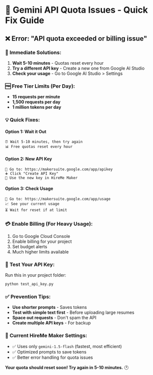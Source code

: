 # 🚨 Gemini API Quota Issues - Quick Fix Guide

## ❌ Error: "API quota exceeded or billing issue"

### 🔧 **Immediate Solutions:**

1. **Wait 5-10 minutes** - Quotas reset every hour
2. **Try a different API key** - Create a new one from Google AI Studio
3. **Check your usage** - Go to Google AI Studio > Settings

### 🆓 **Free Tier Limits (Per Day):**
- **15 requests per minute**
- **1,500 requests per day** 
- **1 million tokens per day**

### 💡 **Quick Fixes:**

#### Option 1: Wait it Out
```
⏰ Wait 5-10 minutes, then try again
📊 Free quotas reset every hour
```

#### Option 2: New API Key
```
🔗 Go to: https://makersuite.google.com/app/apikey
➕ Click "Create API Key"
🔑 Use the new key in HireMe Maker
```

#### Option 3: Check Usage
```
🔗 Go to: https://makersuite.google.com/app/usage
📈 See your current usage
⏳ Wait for reset if at limit
```

### 💳 **Enable Billing (For Heavy Usage):**
1. Go to Google Cloud Console
2. Enable billing for your project
3. Set budget alerts
4. Much higher limits available

### 🧪 **Test Your API Key:**
Run this in your project folder:
```bash
python test_api_key.py
```

### ✅ **Prevention Tips:**
- **Use shorter prompts** - Saves tokens
- **Test with simple text first** - Before uploading large resumes  
- **Space out requests** - Don't spam the API
- **Create multiple API keys** - For backup

### 🔄 **Current HireMe Maker Settings:**
- ✅ Uses only `gemini-1.5-flash` (fastest, most efficient)
- ✅ Optimized prompts to save tokens
- ✅ Better error handling for quota issues

**Your quota should reset soon! Try again in 5-10 minutes.** 🕐 